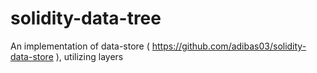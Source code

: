 # solidity-data-tree
An implementation of data-store ( https://github.com/adibas03/solidity-data-store ), utilizing layers
